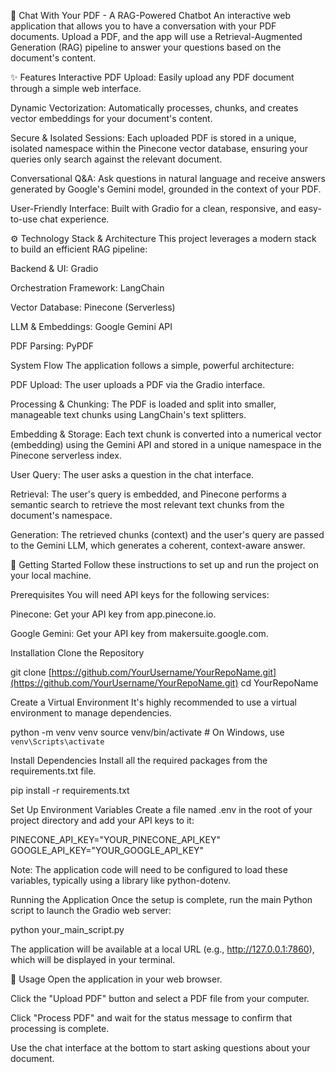 📄 Chat With Your PDF - A RAG-Powered Chatbot
An interactive web application that allows you to have a conversation with your PDF documents. Upload a PDF, and the app will use a Retrieval-Augmented Generation (RAG) pipeline to answer your questions based on the document's content.

✨ Features
Interactive PDF Upload: Easily upload any PDF document through a simple web interface.

Dynamic Vectorization: Automatically processes, chunks, and creates vector embeddings for your document's content.

Secure & Isolated Sessions: Each uploaded PDF is stored in a unique, isolated namespace within the Pinecone vector database, ensuring your queries only search against the relevant document.

Conversational Q&A: Ask questions in natural language and receive answers generated by Google's Gemini model, grounded in the context of your PDF.

User-Friendly Interface: Built with Gradio for a clean, responsive, and easy-to-use chat experience.

⚙️ Technology Stack & Architecture
This project leverages a modern stack to build an efficient RAG pipeline:

Backend & UI: Gradio

Orchestration Framework: LangChain

Vector Database: Pinecone (Serverless)

LLM & Embeddings: Google Gemini API

PDF Parsing: PyPDF

System Flow
The application follows a simple, powerful architecture:

PDF Upload: The user uploads a PDF via the Gradio interface.

Processing & Chunking: The PDF is loaded and split into smaller, manageable text chunks using LangChain's text splitters.

Embedding & Storage: Each text chunk is converted into a numerical vector (embedding) using the Gemini API and stored in a unique namespace in the Pinecone serverless index.

User Query: The user asks a question in the chat interface.

Retrieval: The user's query is embedded, and Pinecone performs a semantic search to retrieve the most relevant text chunks from the document's namespace.

Generation: The retrieved chunks (context) and the user's query are passed to the Gemini LLM, which generates a coherent, context-aware answer.

🚀 Getting Started
Follow these instructions to set up and run the project on your local machine.

Prerequisites
You will need API keys for the following services:

Pinecone: Get your API key from app.pinecone.io.

Google Gemini: Get your API key from makersuite.google.com.

Installation
Clone the Repository

git clone [https://github.com/YourUsername/YourRepoName.git](https://github.com/YourUsername/YourRepoName.git)
cd YourRepoName

Create a Virtual Environment
It's highly recommended to use a virtual environment to manage dependencies.

python -m venv venv
source venv/bin/activate  # On Windows, use `venv\Scripts\activate`

Install Dependencies
Install all the required packages from the requirements.txt file.

pip install -r requirements.txt

Set Up Environment Variables
Create a file named .env in the root of your project directory and add your API keys to it:

PINECONE_API_KEY="YOUR_PINECONE_API_KEY"
GOOGLE_API_KEY="YOUR_GOOGLE_API_KEY"

Note: The application code will need to be configured to load these variables, typically using a library like python-dotenv.

Running the Application
Once the setup is complete, run the main Python script to launch the Gradio web server:

python your_main_script.py

The application will be available at a local URL (e.g., http://127.0.0.1:7860), which will be displayed in your terminal.

📖 Usage
Open the application in your web browser.

Click the "Upload PDF" button and select a PDF file from your computer.

Click "Process PDF" and wait for the status message to confirm that processing is complete.

Use the chat interface at the bottom to start asking questions about your document.
